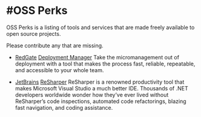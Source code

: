 #OSS Perks
========

OSS Perks is a listing of tools and services that are made freely available to open source projects.

Please contribute any that are missing.

- [RedGate](http://www.red-gate.com/) [Deployment Manager](http://www.red-gate.com/delivery/deployment-manager/free-licenses)
Take the micromanagement out of deployment with a tool that makes the process fast, reliable, repeatable, and accessible to your whole team.

- [JetBrains](http://www.jetbrains.com/) [ReSharper](http://www.jetbrains.com/resharper/buy/buy.jsp#openSource)
ReSharper is a renowned productivity tool that makes Microsoft Visual Studio a much better IDE. Thousands of .NET developers worldwide wonder how they’ve ever lived without ReSharper’s code inspections, automated code refactorings, blazing fast navigation, and coding assistance.
